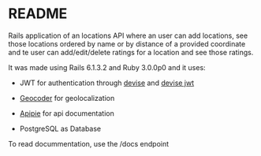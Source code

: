# README

Rails application of an locations API where an user can add locations, see those locations ordered by name or by distance of a provided coordinate and  te user can add/edit/delete ratings for a location and see those ratings.

It was made using Rails 6.1.3.2 and Ruby 3.0.0p0 and it uses:

- JWT for authentication through [devise](https://github.com/heartcombo/devise) and [devise jwt](https://github.com/waiting-for-dev/devise-jwt)

- [Geocoder](https://github.com/alexreisner/geocoder) for geolocalization

- [Apipie](https://github.com/Apipie/apipie-rails) for api documentation

- PostgreSQL as Database

To read docummentation, use the /docs endpoint
